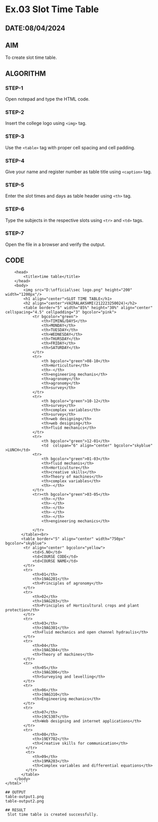 # Ex.03 Slot Time Table
## DATE:08/04/2024
## AIM
  To create slot time table.

## ALGORITHM
### STEP-1
  Open notepad and type the HTML code.

### STEP-2
  Insert the college logo using ```<img>``` tag.

### STEP-3
  Use the ```<table>``` tag with proper cell spacing and cell padding.  

### STEP-4
  Give your name and register number as table title using ```<caption>``` tag.

### STEP-5
  Enter the slot times and days as table header using ```<th>``` tag.
  
### STEP-6
  Type the subjects in the respective slots using ```<tr>``` and ```<td>``` tags.
 
### STEP-7
  Open the file in a browser and verify the output.
  
## CODE
```<html>
    <head>
        <title>time table</title>
    </head>
    <body>
        <img src="D:\official\sec logo.png" height="200" width="1200px"/>
        <h1 align="center">SLOT TIME TABLE</h1>
        <h2 align="center">VAIRALAKSHMI(212223250024)</h2>
        <table border="5" width="85%" height="30%" align="center" cellspacing="4.5" cellpadding="3" bgcolor="pink">
            <tr bgcolor="green">
                <th>TIMING/DAYS</th>
                <th>MONDAY</th>
                <th>TUESDAY</th>
                <th>WEDNESDAY</th>
                <th>THURSDAY</th>
                <th>FRIDAY</th>
                <th>SATURDAY</th>
            </tr>
            <tr>
                <th bgcolor="green">08-10</th>
                <th>Horticulture</th>
                <th>-</th>
                <th>engineering mechanis</th>
                <th>agronomy</th>
                <th>agronomy</th>
                <th>survey</th>
            </tr>
            <tr> 
                <th bgcolor="green">10-12</th>
                <th>survey</th>
                <th>complex variables</th>
                <th>survey</th>
                <th>web designing</th>
                <th>web designing</th>
                <th>fluid mechanics</th>
            </tr>
            <tr> 
                <th bgcolor="green">12-01</th>
                <td  colspan="6" align="center" bgcolor="skyblue" >LUNCH</td>
            <tr>
                <th bgcolor="green">01-03</th>
                <th>fluid mechanis</th>
                <th>Horticulture</th>
                <th>creative skills</th>
                <th>Theory of machines</th>
                <th>complex variables</th>
                <th>-</th>
            </tr>
            <tr><th bgcolor="green">03-05</th>
                <th>-</th>
                <th>-</th>
                <th>-</th>
                <th>-</th>
                <th>-</th>
                <th>engineering mechanics</th>

            </tr>
       </table><br>
       <table border="5" align="center" width="750px" bgcolor="skyblue">
        <tr align="center" bgcolor="yellow">
            <td>S.NO</td>
            <td>COURSE CODE</td>
            <td>COURSE NAME</td>
        </tr>
        <tr>
            <th>01</th>
            <th>19AG201</th>
            <th>Principles of agronomy</th>
        </tr>
        <tr>
            <th>02</th>
            <th>19AG203</th>
            <th>Principles of Horticultural crops and plant protection</th>
        </tr>
        <tr>
            <th>03</th>
            <th>19AG301</th>
            <th>Fluid mechanics and open channel hydraulis</th>
        </tr>
        <tr>
            <th>04</th>
            <th>19AG304</th>
            <th>Theory of machines</th>
        </tr>
        <tr>
            <th>05</th>
            <th>19AG306</th>
            <th>Surveying and levelling</th>
        </tr>
        <tr>
            <th>06</th>
            <th>19AG310</th>
            <th>Engineering mechanics</th>
        </tr>
        <tr>
            <th>07</th>
            <th>19CS307</th>
            <th>Web designing and internet applications</th>
        </tr>
        <tr>
            <th>08</th>
            <th>19EY702</th>
            <th>Creative skills for communication</th>
         </tr>
         <tr>
            <th>09</th>
            <th>19MA203</th>
            <th>Complex variables and differential equations</th>
         </tr>
       </table>
    </body>
</html>```

## OUTPUT
table-output1.png
table-output2.png

## RESULT
 Slot time table is created successfully.
